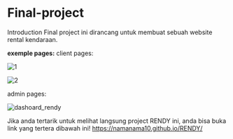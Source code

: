 # Final-project

Introduction
Final project ini dirancang untuk membuat sebuah website rental kendaraan. 

**exemple pages:**
client pages:

![1](https://user-images.githubusercontent.com/117552889/219286694-5611e9b9-8f7c-43c3-80d3-b5148ac7e047.png)

![2](https://user-images.githubusercontent.com/117552889/219286758-4439e338-a2c8-402e-bea5-b4bd7d99d075.png)

admin pages:

![dashoard_rendy](https://user-images.githubusercontent.com/117552889/219297480-6662eef5-b93d-4ca6-bdba-e91e1eb4ecbb.JPG)





Jika anda tertarik untuk melihat langsung project RENDY ini, anda bisa buka link yang tertera dibawah ini!
https://namanama10.github.io/RENDY/
